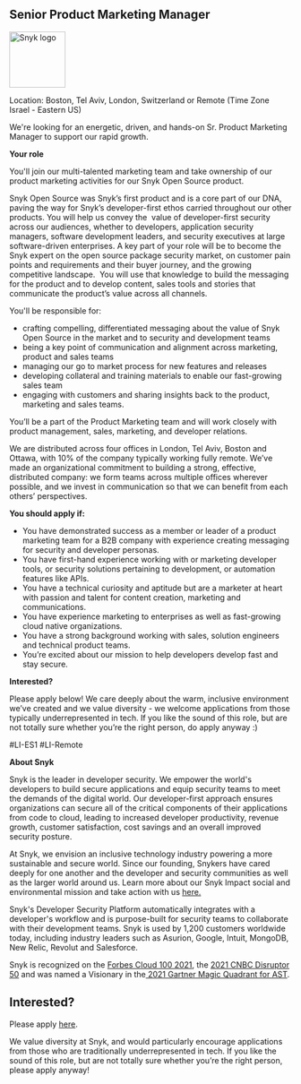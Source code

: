 Senior Product Marketing Manager
---

<img src="https://res.cloudinary.com/snyk/image/upload/v1537345894/press-kit/brand/logo-black.png" width="100" alt="Snyk logo" />

<p><span style="font-weight: 400;">Location: Boston, Tel Aviv, London, Switzerland or Remote (Time Zone Israel - Eastern US)</span></p>
<p><span style="font-weight: 400;">We're looking for an energetic, driven, and hands-on Sr. Product Marketing Manager to support our rapid growth.</span></p>
<p><strong>Your role</strong></p>
<p><span style="font-weight: 400;">You'll join our multi-talented marketing team and take ownership of our product marketing activities for our Snyk Open Source product.</span></p>
<p><span style="font-weight: 400;">Snyk Open Source was Snyk’s first product and is a core part of our DNA, paving the way for Snyk’s developer-first ethos carried throughout our other products. You will help us convey the&nbsp; value of developer-first security across our audiences, whether to developers, application security managers, software development leaders, and security executives at large software-driven enterprises. A key part of your role will be to become the Snyk expert on the open source package security market, on customer pain points and requirements and their buyer journey, and the growing competitive landscape.&nbsp; You will use that knowledge to build the messaging for the product and to develop content, sales tools and stories that communicate the product’s value across all channels.</span></p>
<p><span style="font-weight: 400;">You'll be responsible for:</span></p>
<ul>
<li style="font-weight: 400;"><span style="font-weight: 400;">crafting compelling, differentiated messaging about the value of Snyk Open Source in the market and to security and development teams</span></li>
<li style="font-weight: 400;"><span style="font-weight: 400;">being a key point of communication and alignment across marketing, product and sales teams</span></li>
<li style="font-weight: 400;"><span style="font-weight: 400;">managing our go to market process for new features and releases</span></li>
<li style="font-weight: 400;"><span style="font-weight: 400;">developing collateral and training materials to enable our fast-growing sales team</span></li>
<li style="font-weight: 400;"><span style="font-weight: 400;">engaging with customers and sharing insights back to the product, marketing and sales teams.</span></li>
</ul>
<p><span style="font-weight: 400;">You’ll be a part of the Product Marketing team and will work closely with product management, sales, marketing, and developer relations.</span></p>
<p><span style="font-weight: 400;">We are distributed across four offices in London, Tel Aviv, Boston and Ottawa, with 10% of the company typically working fully remote. We’ve made an organizational commitment to building a strong, effective, distributed company: we form teams across multiple offices wherever possible, and we invest in communication so that we can benefit from each others’ perspectives.&nbsp;</span></p>
<p><strong>You should apply if:</strong></p>
<ul>
<li style="font-weight: 400;"><span style="font-weight: 400;">You have demonstrated success as a member or leader of a product marketing team for a B2B company with experience creating messaging for security and developer personas.</span></li>
<li style="font-weight: 400;"><span style="font-weight: 400;">You have first-hand experience working with or marketing developer tools, or security solutions pertaining to development, or automation features like APIs.&nbsp;</span></li>
<li style="font-weight: 400;"><span style="font-weight: 400;">You have a technical curiosity and aptitude but are a marketer at heart with passion and talent for content creation, marketing and communications.</span></li>
<li style="font-weight: 400;"><span style="font-weight: 400;">You have experience marketing to enterprises as well as fast-growing cloud native organizations.</span></li>
<li style="font-weight: 400;"><span style="font-weight: 400;">You have a strong background working with sales, solution engineers and technical product teams.</span></li>
<li style="font-weight: 400;"><span style="font-weight: 400;">You’re excited about our mission to help developers develop fast and stay secure.</span></li>
</ul>
<p><strong>Interested?</strong></p>
<p><span style="font-weight: 400;">Please apply below! We care deeply about the warm, inclusive environment we’ve created and we value diversity - we welcome applications from those typically underrepresented in tech. If you like the sound of this role, but are not totally sure whether you’re the right person, do apply anyway :)</span></p>
<p><span style="font-weight: 400;">#LI-ES1 #LI-Remote</span></p><div class="content-conclusion"><p><strong>About Snyk</strong></p>
<p><span style="font-weight: 400;">Snyk is the leader in developer security. We empower the world's developers to build secure applications and equip security teams to meet the demands of the digital world. Our developer-first approach ensures organizations can secure all of the critical components of their applications from code to cloud, leading to increased developer productivity, revenue growth, customer satisfaction, cost savings and an overall improved security posture.&nbsp;</span></p>
<p><span style="font-weight: 400;">At Snyk, we envision an inclusive technology industry powering a more sustainable and secure world.</span> <span style="font-weight: 400;">Since our founding, Snykers have cared deeply for one another and the developer and security communities as well as the larger world around us. Learn more about our Snyk Impact social and environmental mission and take action with us </span><a href="https://snyk.io/about/snyk-impact/"><span style="font-weight: 400;">here.</span></a></p>
<p><span style="font-weight: 400;">Snyk's Developer Security Platform automatically integrates with a developer's workflow and is purpose-built for security teams to collaborate with their development teams. Snyk is used by 1,200 customers worldwide today, including industry leaders such as Asurion, Google, Intuit, MongoDB, New Relic, Revolut and Salesforce.</span></p>
<p><span style="font-weight: 400;">Snyk is recognized on the </span><a href="https://www.forbes.com/cloud100/#6f24b5ba5f94"><span style="font-weight: 400;">Forbes Cloud 100 2021</span></a><span style="font-weight: 400;">, the </span><a href="https://www.cnbc.com/2021/05/25/these-are-the-2021-cnbc-disruptor-50-companies.html"><span style="font-weight: 400;">2021 CNBC Disruptor 50</span></a><span style="font-weight: 400;"> and was named a Visionary in the</span><a href="https://snyk.io/blog/snyk-visionary-2021-gartner-magic-quadrant-for-ast/"><span style="font-weight: 400;"> 2021 Gartner Magic Quadrant for AST</span></a><span style="font-weight: 400;">.</span></p></div>

Interested?
---

Please apply [here](https://boards.greenhouse.io/snyk/jobs/5435396002#app).

We value diversity at Snyk, and would particularly encourage applications from those who are traditionally underrepresented in tech.
If you like the sound of this role, but are not totally sure whether you’re the right person, please apply anyway!
